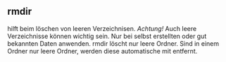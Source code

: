 ## rmdir
hilft beim löschen von leeren Verzeichnisen. 
_Achtung!_ Auch leere Verzeichnisse können wichtig sein. Nur bei selbst erstellten oder gut bekannten Daten anwenden.
rmdir löscht nur leere Ordner. Sind in einem Ordner nur leere Ordner, werden diese automatische mit entfernt.
